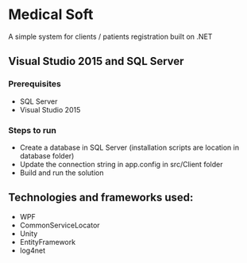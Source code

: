 # Medical Soft
A simple system for clients / patients registration built on .NET

## Visual Studio 2015 and SQL Server
### Prerequisites
- SQL Server
- Visual Studio 2015

### Steps to run
- Create a database in SQL Server (installation scripts are location in database folder)
- Update the connection string in app.config in src/Client folder
- Build and run the solution

## Technologies and frameworks used:
- WPF
- CommonServiceLocator
- Unity
- EntityFramework
- log4net
